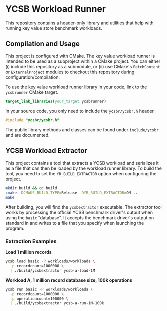 # YCSB Workload Runner
This repository contains a header-only library and utilities that help with
running key value store benchmark workloads.

## Compilation and Usage
This project is configured with CMake. The key value workload runner is
intended to be used as a subproject within a CMake project. You can either
(i) include this repository as a submodule, or (ii) use CMake's
`FetchContent` or `ExternalProject` modules to checkout this repository
during configuration/compilation.

To use the key value workload runner library in your code, link to the
`ycsbrunner` CMake target.
```cmake
target_link_libraries(your_target ycsbrunner)
```

In your source code, you only need to include the `ycsbr/ycsbr.h` header.
```cpp
#include "ycsbr/ycsbr.h"
```
The public library methods and classes can be found under `include/ycsbr` and
are documented.

## YCSB Workload Extractor
This project contains a tool that extracts a YCSB workload and serializes it
as a file that can then be loaded by the workload runner library. To build
the tool, you need to set the `YR_BUILD_EXTRACTOR` option when configuring
the project.

```bash
mkdir build && cd build
cmake -DCMAKE_BUILD_TYPE=Release -DYR_BUILD_EXTRACTOR=ON ..
make
```

After building, you will find the `ycsbextractor` executable. The extractor
tool works by processing the official YCSB benchmark driver's output when
using the `basic` "database". It accepts the benchmark driver's output on
standard in and writes to a file that you specify when launching the program.

### Extraction Examples

**Load 1 million records**
```bash
ycsb load basic -P workloads/workloada \
  -p recordcount=1000000 \
  | ./build/ycsbextractor ycsb-a-load-1M
```

**Workload A, 1 million record database size, 100k operations**
```bash
ycsb run basic -P workloads/workloada \
  -p recordcount=1000000 \
  -p operationcount=100000 \
  | ./build/ycsbextractor ycsb-a-run-1M-100k
```
